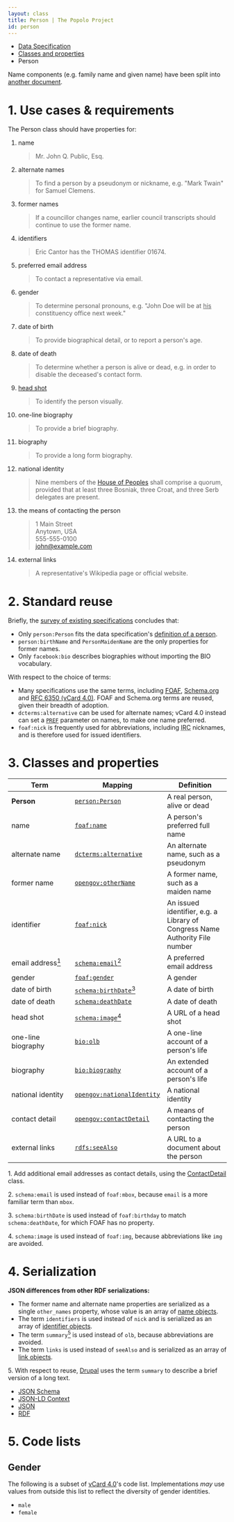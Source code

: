 ```yaml
---
layout: class
title: Person | The Popolo Project
id: person
---
```


<ul class="breadcrumb">
  <li><a href="/specs/">Data Specification</a></li>
  <li><a href="/specs/#classes-and-properties">Classes and properties</a></li>
  <li class="active">Person</li>
</ul>

Name components (e.g. family name and given name) have been split into [another document](/specs/person/name-component.html).

<h1 id="use-cases-and-requirements">1. Use cases &amp; requirements</h1>

The Person class should have properties for:

1. name

    >Mr. John Q. Public, Esq.

1. alternate names

    >To find a person by a pseudonym or nickname, e.g. "Mark Twain" for Samuel Clemens.

1. former names

    >If a councillor changes name, earlier council transcripts should continue to use the former name.

1. identifiers

    >Eric Cantor has the THOMAS identifier 01674.

1. preferred email address

    >To contact a representative via email.

1. gender

    >To determine personal pronouns, e.g. "John Doe will be at <u>his</u> constituency office next week."

1. date of birth

    >To provide biographical detail, or to report a person's age.

1. date of death

    >To determine whether a person is alive or dead, e.g. in order to disable the deceased's contact form.

1. [head shot](http://en.wikipedia.org/wiki/Head_shot)

    >To identify the person visually.

1. one-line biography

    >To provide a brief biography.

1. biography

    >To provide a long form biography.

1. national identity

    >Nine members of the [House of Peoples](http://en.wikipedia.org/wiki/House_of_Peoples_of_Bosnia_and_Herzegovina) shall comprise a quorum, provided that at least three Bosniak, three Croat, and three Serb delegates are present.

1. the means of contacting the person

    >1 Main Street  
    Anytown, USA  
    555-555-0100  
    john@example.com

1. external links

    >A representative's Wikipedia page or official website.

<h1 id="standard-reuse">2. Standard reuse</h1>

Briefly, the [survey of existing specifications](/appendices/survey.html) concludes that:

* Only `person:Person` fits the data specification's [definition of a person](/specs/#scope).
* `person:birthName` and `PersonMaidenName` are the only properties for former names.
* Only `facebook:bio` describes biographies without importing the BIO vocabulary.

With respect to the choice of terms:

* Many specifications use the same terms, including [<abbr title="Friend of a Friend">FOAF</abbr>](http://xmlns.com/foaf/spec/), [Schema.org](http://schema.org/Person) and [RFC 6350 (vCard 4.0)](http://tools.ietf.org/html/rfc6350#section-6.2.2). FOAF and Schema.org terms are reused, given their breadth of adoption.
* `dcterms:alternative` can be used for alternate names; vCard 4.0 instead can set a [`PREF`](http://tools.ietf.org/html/rfc6350#section-5.3) parameter on names, to make one name preferred.
* `foaf:nick` is frequently used for abbreviations, including <abbr title="Internet Relay Chat">IRC</abbr> nicknames, and is therefore used for issued identifiers.

<h1 id="classes-and-properties">3. Classes and properties</h1>

<table>
  <thead>
    <tr>
      <th width="130">Term</th>
      <th>Mapping</th>
      <th>Definition</th>
    </tr>
  </thead>
  <tbody>
    <tr id="person:Person">
      <td><strong>Person</strong></td>
      <td><code><a href="http://www.w3.org/ns/person#Person" title="http://www.w3.org/ns/person#Person">person:Person</a></code></td>
      <td>A real person, alive or dead</td>
    </tr>
    <tr id="foaf:name">
      <td>name</td>
      <td><code><a href="http://xmlns.com/foaf/spec/#term_name" title="http://xmlns.com/foaf/0.1/name">foaf:name</a></code></td>
      <td>A person's preferred full name</td>
    </tr>
    <tr id="dcterms:alternative">
      <td>alternate name</td>
      <td><code><a href="http://dublincore.org/documents/dcmi-terms/#terms-alternative" title="http://purl.org/dc/terms/alternative">dcterms:alternative</a></code></td>
      <td>An alternate name, such as a pseudonym</td>
    </tr>
    <tr id="opengov:otherName">
      <td>former name</td>
      <td><code><a href="#" title="http://www.w3.org/ns/opengov#otherName">opengov:otherName</a></code></td>
      <td>A former name, such as a maiden name</td>
    </tr>
    <tr id="foaf:nick">
      <td>identifier</td>
      <td><code><a href="http://xmlns.com/foaf/spec/#term_nick" title="http://xmlns.com/foaf/0.1/nick">foaf:nick</a></code></td>
      <td>An issued identifier, e.g. a Library of Congress Name Authority File number</td>
    </tr>
    <tr id="schema:email">
      <td>email address<a href="#note1"><sup>1</sup></a></td>
      <td><code><a href="http://schema.org/email" title="http://schema.org/email">schema:email</a></code><a href="#note2"><sup>2</sup></a></td>
      <td>A preferred email address</td>
    </tr>
    <tr id="foaf:gender">
      <td>gender</td>
      <td><code><a href="http://xmlns.com/foaf/spec/#term_gender" title="http://xmlns.com/foaf/0.1/gender">foaf:gender</a></code></td>
      <td>A gender</td>
    </tr>
    <tr id="schema:birthDate">
      <td>date of birth</td>
      <td><code><a href="http://schema.org/birthDate" title="http://schema.org/birthDate">schema:birthDate</a></code><a href="#note3"><sup>3</sup></a></td>
      <td>A date of birth</td>
    </tr>
    <tr id="schema:deathDate">
      <td>date of death</td>
      <td><code><a href="http://schema.org/deathDate" title="http://schema.org/deathDate">schema:deathDate</a></code></td>
      <td>A date of death</td>
    </tr>
    <tr id="schema:image">
      <td>head shot</td>
      <td><code><a href="http://schema.org/image" title="http://schema.org/image">schema:image</a></code><a href="#note4"><sup>4</sup></a></td>
      <td>A URL of a head shot</td>
    </tr>
    <tr id="bio:olb">
      <td>one-line biography</td>
      <td><code><a href="http://vocab.org/bio/0.1/olb.html" title="http://purl.org/vocab/bio/0.1/olb">bio:olb</a></code></td>
      <td>A one-line account of a person's life</td>
    </tr>
    <tr id="bio:biography">
      <td>biography</td>
      <td><code><a href="http://vocab.org/bio/0.1/biography.html" title="http://purl.org/vocab/bio/0.1/biography">bio:biography</a></code></td>
      <td>An extended account of a person's life</td>
    </tr>
    <tr id="opengov:nationalIdentity">
      <td>national identity</td>
      <td><code><a href="http://www.w3.org/ns/opengov#nationalIdentity" title="http://www.w3.org/ns/opengov#nationalIdentity">opengov:nationalIdentity</a></code></td>
      <td>A national identity</td>
    </tr>
    <tr id="opengov:contactDetail">
      <td>contact detail</td>
      <td><code><a href="http://www.w3.org/ns/opengov#contactDetail" title="http://www.w3.org/ns/opengov#contactDetail">opengov:contactDetail</a></code></td>
      <td>A means of contacting the person</td>
    </tr>
    <tr id="rdfs:seeAlso">
      <td>external links</td>
      <td><code><a href="http://www.w3.org/TR/rdf-schema/#ch_seealso" title="http://www.w3.org/2000/01/rdf-schema#seeAlso">rdfs:seeAlso</a></code></td>
      <td>A URL to a document about the person</td>
    </tr>
  </tbody>
</table>

<p class="note" id="note1">1. Add additional email addresses as contact details, using the <a href="/specs/contact-detail.html">ContactDetail</a> class.</p>
<p class="note" id="note2">2. <code>schema:email</code> is used instead of <code>foaf:mbox</code>, because <code>email</code> is a more familiar term than <code>mbox</code>.</p>
<p class="note" id="note3">3. <code>schema:birthDate</code> is used instead of <code>foaf:birthday</code> to match <code>schema:deathDate</code>, for which FOAF has no property.</p>
<p class="note" id="note4">4. <code>schema:image</code> is used instead of <code>foaf:img</code>, because abbreviations like <code>img</code> are avoided.</p>

<h1 id="serialization">4. Serialization</h1>

**JSON differences from other RDF serializations:**

* The former name and alternate name properties are serialized as a single `other_names` property, whose value is an array of [name objects](/specs/#other-name).
* The term `identifiers` is used instead of `nick` and is serialized as an array of [identifier objects](/specs/#identifier).
* The term `summary`[<sup>5</sup>](#note5) is used instead of `olb`, because abbreviations are avoided.
* The term `links` is used instead of `seeAlso` and is serialized as an array of [link objects](/specs/#link).

<p class="note" id="note5">5. With respect to reuse, <a href="http://drupal.org/">Drupal</a> uses the term <code>summary</code> to describe a brief version of a long text.</p>

<ul class="nav nav-tabs no-js">
  <li><a href="#person-schema">JSON Schema</a></li>
  <li><a href="#person-context">JSON-LD Context</a></li>
  <li class="active"><a href="#person-json">JSON</a></li>
  <li><a href="#person-rdf">RDF</a></li>
</ul>

<div class="tab-content no-js">
  <div class="tab-pane" id="person-schema" data-url="/schemas/person.json"></div>
  <div class="tab-pane" id="person-context" data-url="/contexts/person.jsonld"></div>
  <div class="tab-pane active" id="person-json" data-url="/examples/person.json"></div>
  <div class="tab-pane" id="person-rdf" data-url="/examples/person.ttl"></div>
</div>

<h1 id="code-lists">5. Code lists</h1>

## Gender

The following is a subset of [vCard 4.0](http://tools.ietf.org/html/rfc6350#section-6.2.7)'s code list. Implementations <em class="rfc2119">may</em> use values from outside this list to reflect the diversity of gender identities.

* `male`
* `female`
